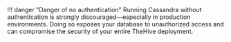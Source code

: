 !!! danger "Danger of no authentication"
    Running Cassandra without authentication is strongly discouraged—especially in production environments. Doing so exposes your database to unauthorized access and can compromise the security of your entire TheHive deployment.